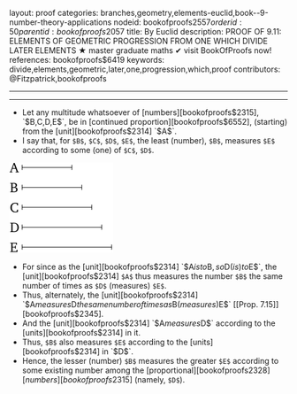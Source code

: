 layout: proof
categories: branches,geometry,elements-euclid,book--9-number-theory-applications
nodeid: bookofproofs$2557
orderid: 50
parentid: bookofproofs$2057
title: By Euclid
description: PROOF OF 9.11: ELEMENTS OF GEOMETRIC PROGRESSION FROM ONE WHICH DIVIDE LATER ELEMENTS &#9733; master graduate maths &#10004; visit BookOfProofs now!
references: bookofproofs$6419
keywords: divide,elements,geometric,later,one,progression,which,proof
contributors: @Fitzpatrick,bookofproofs

---


---



* Let any multitude whatsoever of [numbers][bookofproofs$2315], `$B$`, `$C$`, `$D$`, `$E$`, be in [continued proportion][bookofproofs$6552], (starting) from the [unit][bookofproofs$2314] `$A$`.
* I say that, for `$B$`, `$C$`, `$D$`, `$E$`, the least (number), `$B$`, measures `$E$` according to some (one) of `$C$`, `$D$`.

![fig11e](https://github.com/bookofproofs/bookofproofs.github.io/blob/main/_sources/_assets/images/euclid/Book09/fig11e.png?raw=true)

* For since as the [unit][bookofproofs$2314] `$A$` is to `$B$`, so `$D$` (is) to `$E$`, the [unit][bookofproofs$2314] `$A$` thus measures the number `$B$` the same number of times as `$D$` (measures) `$E$`.
* Thus, alternately, the [unit][bookofproofs$2314] `$A$` measures `$D$` the same number of times as `$B$` (measures) `$E$` [[Prop. 7.15]][bookofproofs$2345].
* And the [unit][bookofproofs$2314] `$A$` measures `$D$` according to the [units][bookofproofs$2314] in it.
* Thus, `$B$` also measures `$E$` according to the [units][bookofproofs$2314] in `$D$`.
* Hence, the lesser (number) `$B$` measures the greater `$E$` according to some existing number among the [proportional][bookofproofs$2328] [numbers][bookofproofs$2315] (namely, `$D$`).
